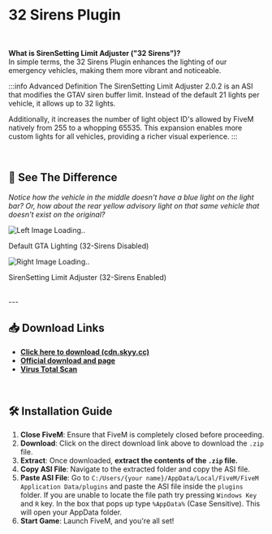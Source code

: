 # 32 Sirens Plugin

<br/>

**What is SirenSetting Limit Adjuster ("32 Sirens")?**<br/>
In simple terms, the 32 Sirens Plugin enhances the lighting of our emergency vehicles, making them more vibrant and noticeable.

:::info Advanced Definition
The SirenSetting Limit Adjuster 2.0.2 is an ASI that modifies the GTAV siren buffer limit. Instead of the default 21 lights per vehicle, it allows up to 32 lights.

Additionally, it increases the number of light object ID's allowed by FiveM natively from 255 to a whopping 65535. This expansion enables more custom lights for all vehicles, providing a richer visual experience.
:::

<br/>

## 👀 See The Difference
*Notice how the vehicle in the middle doesn't have a blue light on the light bar? Or, how about the rear yellow advisory light on that same vehicle that doesn't exist on the original?*

<div class="two-images">
    <div class="left-img" style={{ width: '50%' }}>
        <img src="/imgs/32sirens-without.gif" alt="Left Image Loading.."/>
        <p>Default GTA Lighting (32-Sirens Disabled)</p>
    </div>
    <div class="right-img" style={{ width: '50%' }}>
        <img src="/imgs/32sirens-with.gif" alt="Right Image Loading.."/>
        <p>SirenSetting Limit Adjuster (32-Sirens Enabled)</p>
    </div>
</div>

<br/>
---
<br/>

## 📥 Download Links
- **[Click here to download (cdn.skyy.cc)](https://cdn.skyy.cc/FiveM/SirenSetting_Limit_Adjuster_v2.zip)**
- **[Official download and page](https://www.lcpdfr.com/downloads/gta5mods/scripts/28560-sirensetting-limit-adjuster/)**
- **[Virus Total Scan](https://www.virustotal.com/gui/file/74fec47012be517504fb515abc913ece559f0ad680d0f16058ae6fb2ea46a9aa)**

<br/>

## 🛠️ **Installation Guide**
1. **Close FiveM**: Ensure that FiveM is completely closed before proceeding.
2. **Download**: Click on the direct download link above to download the `.zip` file.
3. **Extract**: Once downloaded, **extract the contents of the `.zip` file.**
4. **Copy ASI File**: Navigate to the extracted folder and copy the ASI file.
5. **Paste ASI File**: Go to `C:/Users/{your name}/AppData/Local/FiveM/FiveM Application Data/plugins` and paste the ASI file inside the `plugins` folder. If you are unable to locate the file path try pressing `Windows Key` and `R` key. In the box that pops up type `%AppData%` (Case Sensitive). This will open your AppData folder.
6. **Start Game**: Launch FiveM, and you're all set!
